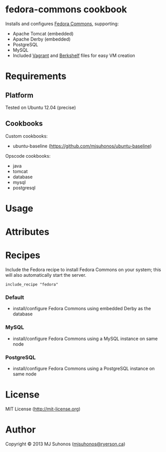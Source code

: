 # fedora-commons cookbook

Installs and configures [Fedora Commons](http://www.fedora-commons.org), supporting:

* Apache Tomcat (embedded)
* Apache Derby (embedded)
* PostgreSQL
* MySQL
* Included [Vagrant](http://www.vagrantup.com) and [Berkshelf](http://berkshelf.com) files for easy VM creation

# Requirements
## Platform
Tested on Ubuntu 12.04 (precise)

## Cookbooks
Custom cookbooks:
* ubuntu-baseline (https://github.com/mjsuhonos/ubuntu-baseline)

Opscode cookbooks:
* java
* tomcat
* database
* mysql
* postgresql

# Usage

# Attributes

# Recipes
Include the Fedora recipe to install Fedora Commons on your system; this will also automatically start the server.

	include_recipe "fedora"
### Default
- install/configure Fedora Commons using embedded Derby as the database
### MySQL
- install/configure Fedora Commons using a MySQL instance on same node
### PostgreSQL
- install/configure Fedora Commons using a PostgreSQL instance on same node

# License
MIT License (<http://mit-license.org>)

# Author
Copyright © 2013 MJ Suhonos (<mjsuhonos@ryerson.ca>)